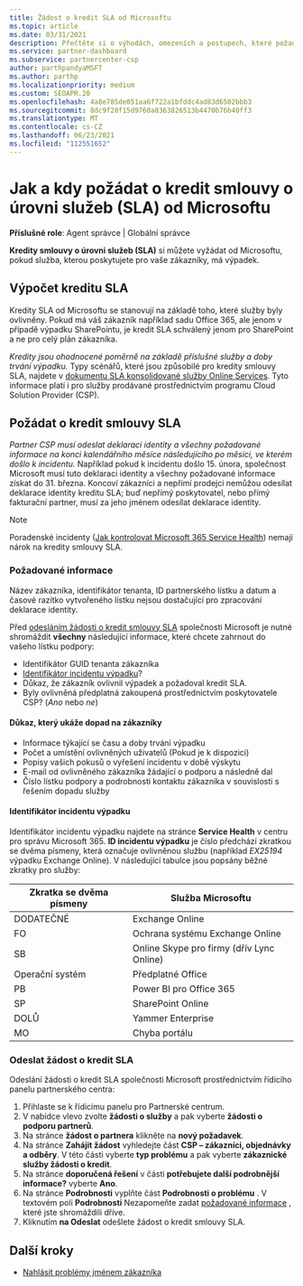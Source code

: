 ```yaml
---
title: Žádost o kredit SLA od Microsoftu
ms.topic: article
ms.date: 03/31/2021
description: Přečtěte si o výhodách, omezeních a postupech, které požadují kredity smlouvy o úrovni služeb (SLA) od Microsoftu, pokud vaši zákazníci dostanou výpadek služeb.
ms.service: partner-dashboard
ms.subservice: partnercenter-csp
author: parthpandyaMSFT
ms.author: parthp
ms.localizationpriority: medium
ms.custom: SEOAPR.20
ms.openlocfilehash: 4a8e785de051aa6f722a1bfddc4ad83d6502bbb3
ms.sourcegitcommit: 8dc9f28f15d9760a8363826513b4470b76b40ff3
ms.translationtype: MT
ms.contentlocale: cs-CZ
ms.lasthandoff: 06/23/2021
ms.locfileid: "112551652"
---
```

# <a name="how-and-when-to-request-a-service-level-agreement-sla-credit-from-microsoft"></a>Jak a kdy požádat o kredit smlouvy o úrovni služeb (SLA) od Microsoftu

**Příslušné role**: Agent správce | Globální správce

**Kredity smlouvy o úrovni služeb (SLA)** si můžete vyžádat od Microsoftu, pokud služba, kterou poskytujete pro vaše zákazníky, má výpadek.

## <a name="sla-credit-calculation"></a>Výpočet kreditu SLA

Kredity SLA od Microsoftu se stanovují na základě toho, které služby byly ovlivněny. Pokud má váš zákazník například sadu Office 365, ale jenom v případě výpadku SharePointu, je kredit SLA schválený jenom pro SharePoint a ne pro celý plán zákazníka.

*Kredity jsou ohodnocené poměrně na základě příslušné služby a doby trvání výpadku.* Typy scénářů, které jsou způsobilé pro kredity smlouvy SLA, najdete v [dokumentu SLA konsolidované služby Online Services](http://www.microsoftvolumelicensing.com/DocumentSearch.aspx?Mode=3&DocumentTypeId=37). Tyto informace platí i pro služby prodávané prostřednictvím programu Cloud Solution Provider (CSP).


## <a name="request-an-sla-credit"></a>Požádat o kredit smlouvy SLA

*Partner CSP musí odeslat deklaraci identity a všechny požadované informace na konci kalendářního měsíce následujícího po měsíci, ve kterém došlo k incidentu.* Například pokud k incidentu došlo 15. února, společnost Microsoft musí tuto deklaraci identity a všechny požadované informace získat do 31. března. Koncoví zákazníci a nepřímí prodejci nemůžou odesílat deklarace identity kreditu SLA; buď nepřímý poskytovatel, nebo přímý fakturační partner, musí za jeho jménem odesílat deklarace identity.

>[!NOTE]
>Poradenské incidenty ([Jak kontrolovat Microsoft 365 Service Health](/microsoft-365/enterprise/view-service-health#incidents-and-advisories)) nemají nárok na kredity smlouvy SLA.

### <a name="required-information"></a>Požadované informace

Název zákazníka, identifikátor tenanta, ID partnerského lístku a datum a časové razítko vytvořeného lístku nejsou dostačující pro zpracování deklarace identity.

Před [odesláním žádosti o kredit smlouvy SLA](#submit-sla-credit-request) společnosti Microsoft je nutné shromáždit **všechny** následující informace, které chcete zahrnout do vašeho lístku podpory:

- Identifikátor GUID tenanta zákazníka
- [Identifikátor incidentu výpadku](#outage-incident-identifier)?
- Důkaz, že zákazník ovlivnil výpadek a požadoval kredit SLA.
- Byly ovlivněná předplatná zakoupená prostřednictvím poskytovatele CSP? (*Ano* nebo *ne*)

#### <a name="evidence-that-proves-customer-impact"></a>Důkaz, který ukáže dopad na zákazníky

- Informace týkající se času a doby trvání výpadku
- Počet a umístění ovlivněných uživatelů (Pokud je k dispozici)
- Popisy vašich pokusů o vyřešení incidentu v době výskytu
- E-mail od ovlivněného zákazníka žádající o podporu a následně dal
- Číslo lístku podpory a podrobnosti kontaktu zákazníka v souvislosti s řešením dopadu služby


#### <a name="outage-incident-identifier"></a>Identifikátor incidentu výpadku

Identifikátor incidentu výpadku najdete na stránce **Service Health** v centru pro správu Microsoft 365. **ID incidentu výpadku** je číslo předchází zkratkou se dvěma písmeny, která označuje ovlivněnou službu (například *EX25194* výpadku Exchange Online). V následující tabulce jsou popsány běžné zkratky pro služby:

| Zkratka se dvěma písmeny | Služba Microsoftu |
| ----------------------- | ----------------- |
| DODATEČNÉ | Exchange Online |
| FO | Ochrana systému Exchange Online |
| SB | Online Skype pro firmy (dřív Lync Online) |
| Operační systém | Předplatné Office |
| PB | Power BI pro Office 365 |
| SP | SharePoint Online |
| DOLŮ | Yammer Enterprise |
| MO | Chyba portálu |

### <a name="submit-sla-credit-request"></a>Odeslat žádost o kredit SLA

Odeslání žádosti o kredit SLA společnosti Microsoft prostřednictvím řídicího panelu partnerského centra:

1. Přihlaste se k řídicímu panelu pro Partnerské centrum.
2. V nabídce vlevo zvolte **žádosti o služby** a pak vyberte **žádosti o podporu partnerů**.
3. Na stránce **žádost o partnera** klikněte na **nový požadavek**.
4. Na stránce **Zahájit žádost** vyhledejte část **CSP – zákazníci, objednávky a odběry**. V této části vyberte **typ problému** a pak vyberte **zákaznické služby žádosti o kredit**.
5. Na stránce **doporučená řešení** v části **potřebujete další podrobnější informace?** vyberte **Ano**.
6. Na stránce **Podrobnosti** vyplňte část **Podrobnosti o problému** . V textovém poli **Podrobnosti** Nezapomeňte zadat [požadované informace](#required-information) , které jste shromáždili dříve.
7. Kliknutím **na Odeslat** odešlete žádost o kredit smlouvy SLA.

## <a name="next-steps"></a>Další kroky

- [Nahlásit problémy jménem zákazníka](report-problems-on-behalf-of-a-customer.md)
